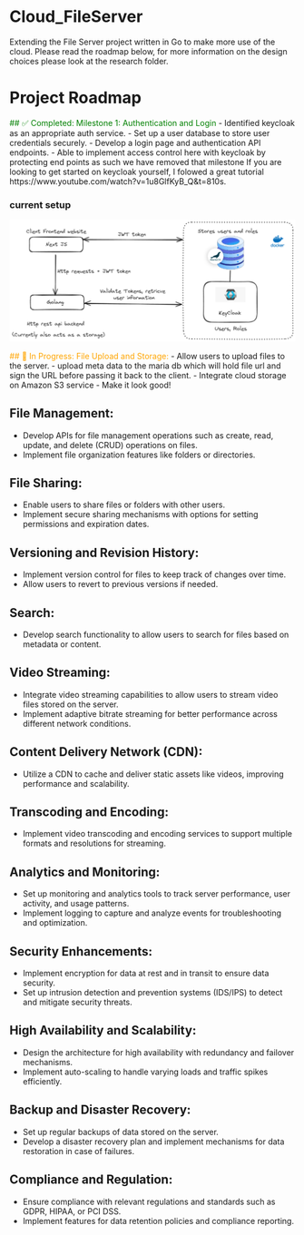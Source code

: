 # Cloud_FileServer
Extending the File Server project written in Go to make more use of the cloud. Please read the roadmap below, for more information on the design choices please look at the research folder.


# Project Roadmap

<font color="green">
## ✅ Completed: Milestone 1: Authentication and Login
</font>
- Identified keycloak as an appropriate auth service. 
- Set up a user database to store user credentials securely.
- Develop a login page and authentication API endpoints.
- Able to implement access control here with keycloak by protecting end points as such we have removed that milestone
If you are looking to get started on keycloak yourself, I folowed a great tutorial https://www.youtube.com/watch?v=1u8GlfKyB_Q&t=810s.

### current setup
![Example Image](research/images/auth-login.png)

<font color="orange">
## 🚀 In Progress: File Upload and Storage:
</font>
- Allow users to upload files to the server.
- upload meta data to the maria db which will hold file url and sign the URL before passing it back to the client.
- Integrate cloud storage on Amazon S3 service 
- Make it look good!

## File Management:
- Develop APIs for file management operations such as create, read, update, and delete (CRUD) operations on files.
- Implement file organization features like folders or directories.

## File Sharing:
- Enable users to share files or folders with other users.
- Implement secure sharing mechanisms with options for setting permissions and expiration dates.

## Versioning and Revision History:
- Implement version control for files to keep track of changes over time.
- Allow users to revert to previous versions if needed.

## Search:
- Develop search functionality to allow users to search for files based on metadata or content.


## Video Streaming:
- Integrate video streaming capabilities to allow users to stream video files stored on the server.
- Implement adaptive bitrate streaming for better performance across different network conditions.

## Content Delivery Network (CDN):
- Utilize a CDN to cache and deliver static assets like videos, improving performance and scalability.

## Transcoding and Encoding:
- Implement video transcoding and encoding services to support multiple formats and resolutions for streaming.

## Analytics and Monitoring:
- Set up monitoring and analytics tools to track server performance, user activity, and usage patterns.
- Implement logging to capture and analyze events for troubleshooting and optimization.

## Security Enhancements:
- Implement encryption for data at rest and in transit to ensure data security.
- Set up intrusion detection and prevention systems (IDS/IPS) to detect and mitigate security threats.

## High Availability and Scalability:
- Design the architecture for high availability with redundancy and failover mechanisms.
- Implement auto-scaling to handle varying loads and traffic spikes efficiently.

## Backup and Disaster Recovery:
- Set up regular backups of data stored on the server.
- Develop a disaster recovery plan and implement mechanisms for data restoration in case of failures.

## Compliance and Regulation:
- Ensure compliance with relevant regulations and standards such as GDPR, HIPAA, or PCI DSS.
- Implement features for data retention policies and compliance reporting.